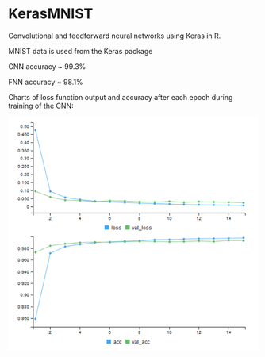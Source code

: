 # KerasMNIST
Convolutional and feedforward neural networks using Keras in R.

MNIST data is used from the Keras package

CNN accuracy ~ 99.3%

FNN accuracy ~ 98.1%

Charts of loss function output and accuracy after each epoch during training of the CNN:

![CNN accuracy](https://github.com/DanOKeefe/KerasMNIST/blob/master/MNISTaccuracyCNN.png)
